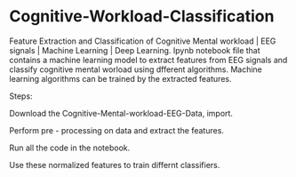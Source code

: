 # Cognitive-Workload-Classification
Feature Extraction and Classification of Cognitive Mental workload | EEG signals | Machine Learning | Deep Learning.
Ipynb notebook file that contains a machine learning model to extract features from EEG signals and classify cognitive mental worload using dfferent algorithms.
Machine learning algorithms can be trained by the extracted features.

Steps:

Download the Cognitive-Mental-workload-EEG-Data, import.

Perform pre - processing on data and extract the features.

Run all the code in the notebook.

Use these normalized features to train differnt classifiers.
